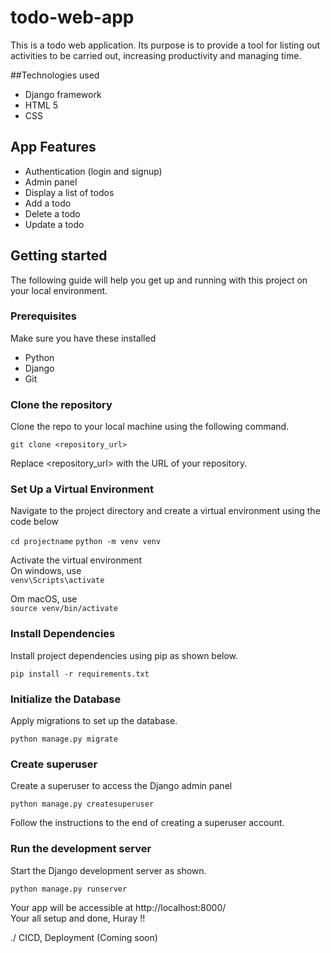 # todo-web-app
This is a todo web application. Its purpose is to provide a tool for listing out activities to be carried out, 
increasing productivity and managing time.

##Technologies used  
* Django framework
* HTML 5
* CSS

## App Features  
* Authentication (login and signup)
* Admin panel
* Display a list of todos
* Add a todo
* Delete a todo
* Update a todo

## Getting started  
The following guide will help you get up and running with this project on your local
environment.  

### Prerequisites  
Make sure you have these installed  
* Python
* Django
* Git

### Clone the repository
Clone the repo to your local machine using the following command.  

```git clone <repository_url>```

Replace <repository_url> with the URL of your repository.  

###  Set Up a Virtual Environment
Navigate to the project directory and create a virtual environment using the code below  

```cd projectname```
```python -m venv venv```

Activate the virtual environment  
On windows, use  
```venv\Scripts\activate```

Om macOS, use  
```source venv/bin/activate```

### Install Dependencies  
Install project dependencies using pip as shown below.  

```pip install -r requirements.txt```

###  Initialize the Database  
Apply migrations to set up the database.    

```python manage.py migrate```

### Create superuser  
Create a superuser to access the Django admin panel  

```python manage.py createsuperuser```

Follow the instructions to the end of creating a superuser account.  

### Run the development server  
Start the Django development server as shown.  

```python manage.py runserver```  

Your app will be accessible at http://localhost:8000/  
Your all setup and done, Huray !!  

./ CICD, Deployment (Coming soon)


